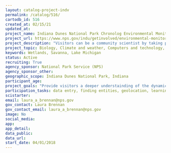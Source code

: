 ```yaml
---
layout: catalog-project-indv
permalink: /catalog/516/
cartodb_id: 516
created_at: 02/15/21  
updated_at: 
project_name: Indiana Dunes National Park Chronolog Environmental Monitoring 
project_url: https://www.nps.gov/indu/getinvolved/environmental-monitoring.htm
project_description: "Visitors can be a community scientist by taking photographs at five photo monitoring locations in the park and submitting them to a web-based system called Chronolog. In return, the visitor received an e-mail with a description and a time lapse video of the restoration work, human or climate related change being monitored at that location. The photographs help the park and its partners monitor and share the story of landscape change as a result of these actions."
project_topic: Biology, Climate and weather, Computers and technology, Ecology and environment, Education, Geography, Geology and earth science, Nature and outdoors, Ocean/water and marine
keywords: Wetlands, Savanna, Lake Michigan
status: Active
recruiting: True  
agency_sponsor: National Park Service (NPS)
agency_sponsor_other: 
geographic_scope: Indiana Dunes National Park, Indiana
participant_age: 
project_goals: "Provide visitors a deeper understainding of the dynamic effect humans, nature and restoration work have on habitats at Indiana Dunes, and how they can help protect park resources."
participation_tasks: data entry, finding entities, geolocation, learning, observation, photography
scistarter: 
email: laura_a_brennan@nps.gov
gov_contact: Laura Brennan
gov_contact_email: laura_a_brennan@nps.gov
image: No
social_media: 
app: 
app_detail: 
data_public: 
data_url: 
start_date: 04/01/2018
---
```

